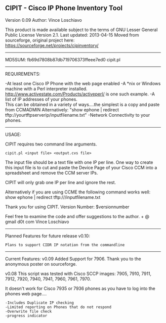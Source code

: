 CIPIT - Cisco IP Phone Inventory Tool
--------------------------------------------
Version 0.09
Author:  Vince Loschiavo

This product is made available subject to the terms of GNU Lesser General Public License Version 2.1.
Last updated: 2013-04-15
Moved from sourceforge, original project here: https://sourceforge.net/projects/cipinventory/

--------------------------------------------
MD5SUM:
fb69d7808b87db719706373ffeee7ed0  cipit.pl

--------------------------------------------
REQUIREMENTS:

-At least one Cisco IP Phone with the web page enabled
-A *nix or Windows machine with a Perl interpreter installed.  http://www.activestate.com/Products/activeperl/ is one such example.
-A list of IP addresses of your phones.  
	This can be obtained in a variety of ways....the simplest is a copy and paste from CCMADMIN
	Alternatively: "show ephone | redirect tftp://yourtftpserverip/inputfilename.txt"
-Network Connectivity to your phones.  


--------------------------------------------
USAGE:

CIPIT requires two command line arguments.
	
	
	cipit.pl <input file> <output.cvs file>
	
	
The input file should be a text file with one IP per line.
One way to create this input file is to cut and paste the Device Page
of your Cisco CCM into a spreadsheet and remove the CCM server IPs.


CIPIT will only grab one IP per line and ignore the rest.


Alternatively if you are using CCME the following command works well:
show ephone | redirect tftp://<yourTftpServerIP>/inputfilename.txt


Thank you for using CIPIT.  Version Number: $versionnumber

Feel free to examine the code and offer suggestions to the author.
<first initial> + <last name> @ gmail d0t com
Vince Loschiavo

---------------------------------------------
Planned Features for future release v0.10:

	Plans to support CIDR IP notation from the commandline

---------------------------------------------
Current Features:
v0.09
	Added Support for 7906.  Thank you to the anonymous poster on sourceforge.

v0.08
This script was tested with Cisco SCCP images:
7905, 7910, 7911, 7912, 7920, 7940, 7941, 7960, 7961, 7970.

It doesn't work for Cisco 7935 or 7936 phones 
as you have to log into the phones web page....

	-Includes Duplicate IP checking
	-Limited reporting on Phones that do not respond
	-Overwrite file check
	-progress indicator

